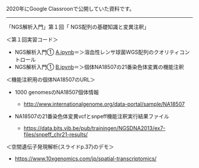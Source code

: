  2020年にGoogle Classroonで公開していた資料です。
  
---
「NGS解析入門」第１回「 NGS配列の基礎知識と変異注釈」

＜第１回実習コード＞
- NGS解析入門① [A.ipynb](A.ipynb)＝＞溶血性レンサ球菌WGS配列のクオリティコントロール
- NGS解析入門① [B.ipynb](B.ipynb)＝＞個体NA18507の21番染色体変異の機能注釈


＜機能注釈用の個体NA18507のURL＞

- 1000 genomesのNA18507個体情報
  - http://www.internationalgenome.org/data-portal/sample/NA18507

- NA18507の21番染色体変異vcfとsnpeff機能注釈実行結果ファイル
  - https://data.bits.vib.be/pub/trainingen/NGSDNA2013/ex7-files/snpeff_chr21-results/

＜空間遺伝子発現解析(スライドp.37)のデモ＞
 - https://www.10xgenomics.com/jp/spatial-transcriptomics/
